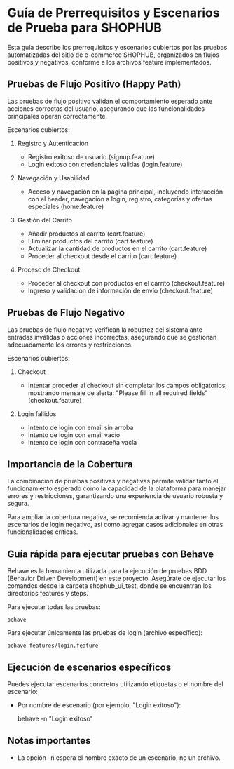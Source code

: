 Guía de Prerrequisitos y Escenarios de Prueba para SHOPHUB
===========================================================================
Esta guía describe los prerrequisitos y escenarios cubiertos por las pruebas automatizadas del sitio de e-commerce SHOPHUB, organizados en flujos positivos y negativos, conforme a los archivos feature implementados.

Pruebas de Flujo Positivo (Happy Path)
---------------------------------------
Las pruebas de flujo positivo validan el comportamiento esperado ante acciones correctas del usuario, asegurando que las funcionalidades principales operan correctamente.

Escenarios cubiertos:

1. Registro y Autenticación
   - Registro exitoso de usuario (signup.feature)
   - Login exitoso con credenciales válidas (login.feature)

2. Navegación y Usabilidad
   - Acceso y navegación en la página principal, incluyendo interacción con el header, navegación a login, registro, categorías y ofertas especiales (home.feature)

3. Gestión del Carrito
   - Añadir productos al carrito (cart.feature)
   - Eliminar productos del carrito (cart.feature)
   - Actualizar la cantidad de productos en el carrito (cart.feature)
   - Proceder al checkout desde el carrito (cart.feature)

4. Proceso de Checkout
   - Proceder al checkout con productos en el carrito (checkout.feature)
   - Ingreso y validación de información de envío (checkout.feature)

Pruebas de Flujo Negativo
-------------------------
Las pruebas de flujo negativo verifican la robustez del sistema ante entradas inválidas o acciones incorrectas, asegurando que se gestionan adecuadamente los errores y restricciones.

Escenarios cubiertos:

1. Checkout
   - Intentar proceder al checkout sin completar los campos obligatorios, mostrando mensaje de alerta: "Please fill in all required fields" (checkout.feature)

2. Login fallidos
   - Intento de login con email sin arroba
   - Intento de login con email vacío
   - Intento de login con contraseña vacía

Importancia de la Cobertura
---------------------------
La combinación de pruebas positivas y negativas permite validar tanto el funcionamiento esperado como la capacidad de la plataforma para manejar errores y restricciones, garantizando una experiencia de usuario robusta y segura.

Para ampliar la cobertura negativa, se recomienda activar y mantener los escenarios de login negativo, así como agregar casos adicionales en otras funcionalidades críticas.

Guía rápida para ejecutar pruebas con Behave
-------------------------------------------
Behave es la herramienta utilizada para la ejecución de pruebas BDD (Behavior Driven Development) en este proyecto. Asegúrate de ejecutar los comandos desde la carpeta shophub_ui_test, donde se encuentran los directorios features y steps.

Para ejecutar todas las pruebas:

    behave

Para ejecutar únicamente las pruebas de login (archivo específico):

    behave features/login.feature

Ejecución de escenarios específicos
----------------------------------
Puedes ejecutar escenarios concretos utilizando etiquetas o el nombre del escenario:

- Por nombre de escenario (por ejemplo, "Login exitoso"):

    behave -n "Login exitoso"

Notas importantes
-----------------
- La opción -n espera el nombre exacto de un escenario, no un archivo.


